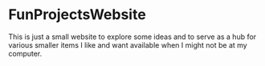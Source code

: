 # FunProjectsWebsite
This is just a small website to explore some ideas and to serve as a hub for various smaller items I like and want available when I might not be at my computer.